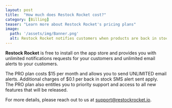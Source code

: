 ```yaml
---
layout: post
title:  "How much does Restock Rocket cost?"
category: [Billing]
teaser: "Learn more about Restock Rocket's pricing plans"
image:
  path: '/assets/img/Banner.png'
  alt: Restock Rocket notifies customers when products are back in stock
---
```

**Restock Rocket** is free to install on the app store and provides you with unlimited notifications requests for your customers and unlimited email alerts to your customers.

The PRO plan costs $15 per month and allows you to send UNLIMITED email alerts. Additional charges of $0.1 per back in stock SMS alert sent apply. The PRO plan also entitles you to priority support and access to all new features that will be released.

For more details, please reach out to us at <a href="mailto:support@restockrocket.io">support@restockrocket.io</a>.
